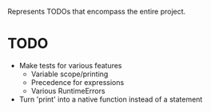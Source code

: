Represents TODOs that encompass the entire project.

# TODO
 - Make tests for various features
    - Variable scope/printing
    - Precedence for expressions
    - Various RuntimeErrors
 - Turn 'print' into a native function instead of a statement